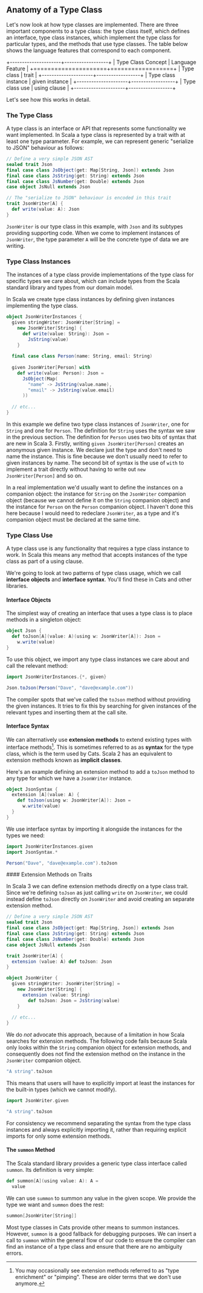 ## Anatomy of a Type Class

Let's now look at how type classes are implemented.
There are three important components to a type class:
the type class itself, which defines an interface,
type class instances, which implement the type class for particular types,
and the methods that use type classes.
The table below shows the language features that correspond to each component.

+---------------------+------------------+
| Type Class Concept  | Language Feature |
+=====================+==================+
| Type class          | trait            |
+---------------------+------------------+
| Type class instance | given instance   |
+---------------------+------------------+
| Type class use      | using clause     |
+---------------------+------------------+

Let's see how this works in detail.


### The Type Class

A type class is an interface or API
that represents some functionality we want implemented.
In Scala a type class is represented by a trait with at least one type parameter.
For example, we can represent generic "serialize to JSON" behaviour
as follows:

```scala mdoc:silent:reset-object
// Define a very simple JSON AST
sealed trait Json
final case class JsObject(get: Map[String, Json]) extends Json
final case class JsString(get: String) extends Json
final case class JsNumber(get: Double) extends Json
case object JsNull extends Json

// The "serialize to JSON" behaviour is encoded in this trait
trait JsonWriter[A] {
  def write(value: A): Json
}
```

`JsonWriter` is our type class in this example,
with `Json` and its subtypes providing supporting code.
When we come to implement instances of `JsonWriter`,
the type parameter `A` will be the concrete type of data we are writing.


### Type Class Instances

The instances of a type class
provide implementations of the type class for specific types we care about,
which can include types from the Scala standard library
and types from our domain model.

In Scala we create type class instances by defining
given instances implementing the type class.

```scala mdoc:silent
object JsonWriterInstances {
  given stringWriter: JsonWriter[String] =
    new JsonWriter[String] {
      def write(value: String): Json =
        JsString(value)
    }
  
  final case class Person(name: String, email: String)
  
  given JsonWriter[Person] with
    def write(value: Person): Json =
      JsObject(Map(
        "name" -> JsString(value.name),
        "email" -> JsString(value.email)
      ))
  
  // etc...
}
```

In this example we define two type class instances of `JsonWriter`, one for `String` and one for `Person`.
The definition for `String` uses the syntax we saw in the previous section.
The definition for `Person` uses two bits of syntax that are new in Scala 3.
Firstly, writing `given JsonWriter[Person]` creates an anonymous given instance. 
We declare just the type and don't need to name the instance.
This is fine because we don't usually need to refer to given instances by name.
The second bit of syntax is the use of `with` to implement a trait directly without having to 
write out `new JsonWriter[Person]` and so on.


In a real implementation we'd usually want to define the instances on a companion object: the instance for `String` on the `JsonWriter` companion object (because we cannot define it on the `String` companion object) and the instance for `Person` on the `Person` companion object. 
I haven't done this here because I would need to redeclare `JsonWriter`, as a type and it's companion object must be declared at the same time.



### Type Class Use

A type class use is any functionality 
that requires a type class instance to work.
In Scala this means any method 
that accepts instances of the type class as part of a using clause.

We're going to look at two patterns of type class usage, 
which we call **interface objects** and **interface syntax**.
You'll find these in Cats and other libraries.

#### Interface Objects

The simplest way of creating an interface that uses a type class
is to place methods in a singleton object:

```scala mdoc:silent
object Json {
  def toJson[A](value: A)(using w: JsonWriter[A]): Json =
    w.write(value)
}
```

To use this object, we import any type class instances we care about
and call the relevant method:

```scala mdoc:silent
import JsonWriterInstances.{*, given}
```

```scala mdoc
Json.toJson(Person("Dave", "dave@example.com"))
```

The compiler spots that we've called the `toJson` method
without providing the given instances.
It tries to fix this by searching for given instances
of the relevant types and inserting them at the call site.


#### Interface Syntax

We can alternatively use **extension methods** to
extend existing types with interface methods[^pimping].
This is sometimes referred to as as **syntax** for the type class, 
which is the term used by Cats.
Scala 2 has an equivalent to extension methods known as **implicit classes**.

[^pimping]: You may occasionally see extension methods
referred to as "type enrichment" or "pimping".
These are older terms that we don't use anymore.

Here's an example defining an extension method to add a `toJson` method to
any type for which we have a `JsonWriter` instance.

```scala mdoc:silent
object JsonSyntax {
  extension [A](value: A) {
    def toJson(using w: JsonWriter[A]): Json =
      w.write(value)
  }
}
```

We use interface syntax by importing it
alongside the instances for the types we need:

```scala mdoc:silent
import JsonWriterInstances.given
import JsonSyntax.*
```

```scala mdoc
Person("Dave", "dave@example.com").toJson
```

<div class="callout callout-info">
#### Extension Methods on Traits

In Scala 3 we can define extension methods directly on a type class trait.
Since we're defining `toJson` as just calling `write` on `JsonWriter`,
we could instead define `toJson` directly on `JsonWriter` and avoid creating an separate extension method.

```scala mdoc:invisible:reset-object
// Define a very simple JSON AST
sealed trait Json
final case class JsObject(get: Map[String, Json]) extends Json
final case class JsString(get: String) extends Json
final case class JsNumber(get: Double) extends Json
case object JsNull extends Json
```

```scala mdoc:silent
trait JsonWriter[A] {
  extension (value: A) def toJson: Json
}

object JsonWriter {
  given stringWriter: JsonWriter[String] =
    new JsonWriter[String] {
      extension (value: String) 
        def toJson: Json = JsString(value)
    }
  
  // etc...
}
```

We do *not* advocate this approach, because of a limitation in how Scala searches for extension methods.
The following code fails because Scala only looks within the `String` companion object for extension methods,
and consequently does not find the extension method on the instance in the `JsonWriter` companion object.

```scala mdoc:fail
"A string".toJson
```

This means that users will have to explicitly import at least the instances for the built-in types (which we cannot modify).

```scala mdoc
import JsonWriter.given

"A string".toJson
```

For consistency we recommend separating the syntax from the type class instances and always explicitly importing it,
rather than requiring explicit imports for only some extension methods.
</div>

#### The `summon` Method

The Scala standard library provides
a generic type class interface called `summon`.
Its definition is very simple:

```scala
def summon[A](using value: A): A =
  value
```

We can use `summon` to summon any value in the given scope.
We provide the type we want and `summon` does the rest:

```scala mdoc
summon[JsonWriter[String]]
```

Most type classes in Cats provide other means to summon instances.
However, `summon` is a good fallback for debugging purposes.
We can insert a call to `summon` within the general flow of our code
to ensure the compiler can find an instance of a type class
and ensure that there are no ambiguity errors.
